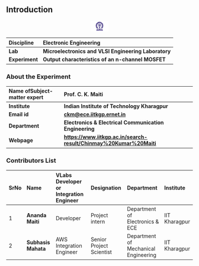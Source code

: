 ## Introduction

<div align="center">
<img src="experiment/images/iitkgp.png" width="10%">
</div>

<b>Discipline | <b> Electronic Engineering 
:--|:--|
<b> Lab | <b> **Microelectronics and VLSI Engineering Laboratory**
<b> Experiment|     <b> **Output characteristics of an n-channel MOSFET**


### About the Experiment 

<!--Fill a brief description of this experiment here-->

<b>Name ofSubject-matter expert | <b> **Prof. C. K. Maiti**
:--|:--|
<b> Institute | <b>  **Indian Institute of Technology Kharagpur**
<b> Email id|     <b>  **ckm@ece.iitkgp.ernet.in**
<b> Department |  **Electronics & Electrical Communication Engineering**
<b>Webpage| <b> https://www.iitkgp.ac.in/search-result/Chinmay%20Kumar%20Maiti



### Contributors List

SrNo | Name | VLabs Developer or Integration Engineer | Designation | Department| Institute
:--|:--|:--|:--|:--|:--|
1 | **Ananda Maiti** |Developer | Project intern | Department of Electronics & ECE | IIT Kharagpur |
2 | **Subhasis Mahata** |AWS Integration Engineer | Senior Project Scientist | Department of Mechanical Engineering | IIT Kharagpur | 

